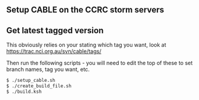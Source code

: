 ## Setup CABLE on the CCRC storm servers

## Get latest tagged version

This obviously relies on your stating which tag you want, look at
https://trac.nci.org.au/svn/cable/tags/

Then run the following scripts - you will need to edit the top of these to set
branch names, tag you want, etc.

```bash
$ ./setup_cable.sh
$ ./create_build_file.sh
$ ./build.ksh
```
